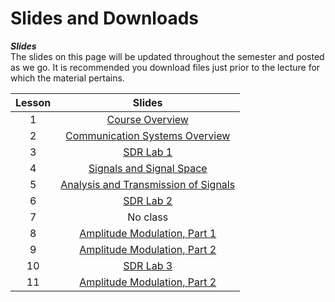 # Slides and Downloads  

**_Slides_**   
The slides on this page will be updated throughout the semester and posted as we go. It is recommended you download files just prior to the lecture for which the material pertains.  


| Lesson | Slides | 
|:----------:|:----------:|
| 1  | [Course Overview](_static/ECE447_Lesson1_Fa25.pdf)  | 
| 2  | [Communication Systems Overview](_static/ECE447_Lesson2_Fa25.pdf)  | 
| 3  | [SDR Lab 1](labs/Lab1)  | 
| 4  | [Signals and Signal Space](_static/ECE447_Lesson4_Fa25.pdf)  | 
| 5  | [Analysis and Transmission of Signals](_static/ECE447_Lesson5_Fa25.pdf)  | 
| 6  | [SDR Lab 2](labs/Lab2)  |
| 7  | No class  | 
| 8  | [Amplitude Modulation, Part 1](_static/ECE447_Lesson8_Fa25.pdf)  | 
| 9  | [Amplitude Modulation, Part 2](_static/ECE447_Lesson9_Fa25.pdf)  | 
| 10  | [SDR Lab 3](labs/Lab3)  |
| 11  | [Amplitude Modulation, Part 2](_static/ECE447_Lesson11_Fa25.pdf)  | 
